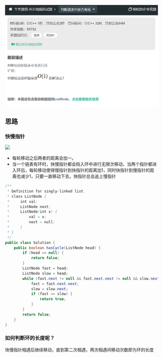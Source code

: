<img src="imgs/hasCycle.png">

## 思路
### 快慢指针
<img src="https://pic.leetcode-cn.com/d1ac82780e5189d7d58406504c3b7b56c35165997bfbb4c325677af92ee2d483.gif">

* 每轮移动之后两者的距离会加一。
* 当一个链表有环时，快慢指针都会陷入环中进行无限次移动，当两个指针都进入环后，每轮移动使得慢指针到快指针的距离加1，同时快指针到慢指针的距离也减少1，只要一直移动下去，快指针总会追上慢指针

```java
/**
 * Definition for singly-linked list.
 * class ListNode {
 *     int val;
 *     ListNode next;
 *     ListNode(int x) {
 *         val = x;
 *         next = null;
 *     }
 * }
 */
public class Solution {
    public boolean hasCycle(ListNode head) {
        if (head == null) {
            return false;
        }
        ListNode fast = head;
        ListNode slow = head;
        while (fast.next != null && fast.next.next != null && slow.next != null) {
            fast = fast.next.next;
            slow = slow.next;
            if (fast == slow) {
                return true;
            }
        }
        return false;
    }
}

```

### 如何判断环的长度呢？
快慢指针相遇后继续移动，直到第二次相遇，两次相遇间移动次数即为环的长度